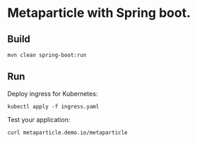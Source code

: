 # Metaparticle with Spring boot. 


## Build
```
mvn clean spring-boot:run 
```

## Run
Deploy ingress for Kubernetes: 
```
kubectl apply -f ingress.yaml 
```

Test your application: 
```
curl metaparticle.demo.io/metaparticle
``` 